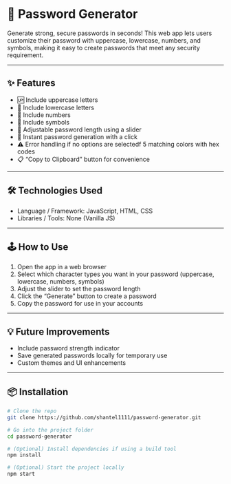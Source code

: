 # 🔑 Password Generator
Generate strong, secure passwords in seconds! This web app lets users customize their password with uppercase, lowercase, numbers, and symbols, making it easy to create passwords that meet any security requirement.

---

## ✨ Features
- 🆙 Include uppercase letters
- 🔡 Include lowercase letters
- 🔢 Include numbers
- 🔣 Include symbols
- 📏 Adjustable password length using a slider
- 🎯 Instant password generation with a click
- ⚠️ Error handling if no options are selectedf 5 matching colors with hex codes
- 📋 “Copy to Clipboard” button for convenience

---

## 🛠️ Technologies Used
- Language / Framework: JavaScript, HTML, CSS
- Libraries / Tools: None (Vanilla JS)

---

## 🕹️ How to Use
1. Open the app in a web browser
2. Select which character types you want in your password (uppercase, lowercase, numbers, symbols)
3. Adjust the slider to set the password length
4. Click the “Generate” button to create a password
5. Copy the password for use in your accounts
   
---

## 💡 Future Improvements
- Include password strength indicator
- Save generated passwords locally for temporary use
- Custom themes and UI enhancements
  
---
   
## 📦 Installation
```bash
# Clone the repo
git clone https://github.com/shantel1111/password-generator.git

# Go into the project folder
cd password-generator

# (Optional) Install dependencies if using a build tool
npm install

# (Optional) Start the project locally
npm start
